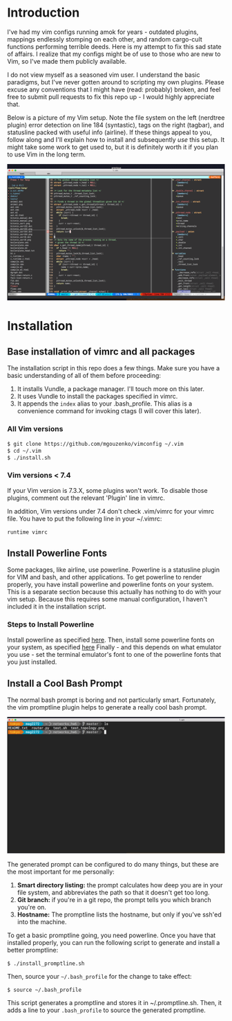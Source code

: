 # Introduction
I've had my vim configs running amok for years - outdated plugins, mappings
endlessly stomping on each other, and random cargo-cult functions performing
terrible deeds. Here is my attempt to fix this sad state of affairs. I realize
that my configs might be of use to those who are new to Vim, so I've made them
publicly available.

I do not view myself as a seasoned vim user. I understand the basic paradigms,
but I've never gotten around to scripting my own plugins. Please excuse any
conventions that I might have (read: probably) broken, and feel free to submit
pull requests to fix this repo up - I would highly appreciate that.

Below is a picture of my Vim setup. Note the file system on the left (nerdtree
plugin) error detection on line 184 (syntastic), tags on the right (tagbar),
and statusline packed with useful info (airline). If these things appeal to
you, follow along and I'll explain how to install and subsequently *use* this
setup. It might take some work to get used to, but it is definitely worth it
if you plan to use Vim in the long term.

![Alt text](./screenshots/intro_screenshot.png)

# Installation

## Base installation of vimrc and all packages
The installation script in this repo does a few things. Make sure you have a
basic understanding of all of them before proceeding:

1. It installs Vundle, a package manager. I'll touch more on this later.
2. It uses Vundle to install the packages specified in vimrc.
3. It appends the `index` alias to your .bash\_profile. This alias is a
   convenience command for invoking ctags (I will cover this later).

### All Vim versions
    $ git clone https://github.com/mgouzenko/vimconfig ~/.vim
	$ cd ~/.vim
	$ ./install.sh

### Vim versions < 7.4
If your Vim version is 7.3.X, some plugins won't work. To disable those plugins,
comment out the relevant 'Plugin' line in vimrc.

In addition, Vim versions under 7.4 don't check .vim/vimrc for your vimrc file.
You have to put the following line in your ~/.vimrc:

    runtime vimrc

## Install Powerline Fonts
Some packages, like airline, use powerline. Powerline is a statusline plugin for
VIM and bash, and other applications. To get powerline to render properly,
you have install powerline and powerline fonts on your system. This
is a separate section because this actually has nothing to do with your
vim setup. Because this requires some manual configuration, I haven't
included it in the installation script.

### Steps to Install Powerline
Install powerline as specified
[here](https://powerline.readthedocs.io/en/latest/installation.html#pip-installation).
Then, install some powerline fonts on your system, as specified
[here](https://github.com/powerline/fonts) Finally - and this depends on what
emulator you use - set the terminal emulator's font to one of the powerline
fonts that you just installed.

## Install a Cool Bash Prompt
The normal bash prompt is boring and not particularly smart. Fortunately,
the vim promptline plugin helps to generate a really cool bash prompt.

![Alt text](./screenshots/prompt.png)

The generated prompt can be configured to do many things, but these are the
most important for me personally:

1. **Smart directory listing:** the prompt calculates how deep you are in your
file system, and abbreviates the path so that it doesn't get too long.
2. **Git branch:** if you're in a git repo, the prompt tells you which branch
you're on.
3. **Hostname:** The promptline lists the hostname, but only if you've ssh'ed
into the machine.

To get a basic promptline going, you need powerline. Once you have that installed
properly, you can run the following script to generate and install a better promptline:

    $ ./install_promptline.sh

Then, source your `~/.bash_profile` for the change to take effect:

    $ source ~/.bash_profile

This script generates a promptline and stores it in ~/.promptline.sh. Then, it adds
a line to your `.bash_profile` to source the generated promptline.


